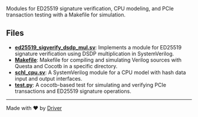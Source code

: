 <!--------------------------------------------------------------------------------->
<!-- IMPORTANT: This file is auto-generated by Driver (https://driver.ai). -------->
<!-- Manual edits may be overwritten on future commits. --------------------------->
<!--------------------------------------------------------------------------------->

Modules for ED25519 signature verification, CPU modeling, and PCIe transaction testing with a Makefile for simulation.


## Files
- **[ed25519_sigverify_dsdp_mul.sv](ed25519_sigverify_dsdp_mul.sv.md)**: Implements a module for ED25519 signature verification using DSDP multiplication in SystemVerilog.
- **[Makefile](Makefile.md)**: Makefile for compiling and simulating Verilog sources with Questa and Cocotb in a specific directory.
- **[schl_cpu.sv](schl_cpu.sv.md)**: A SystemVerilog module for a CPU model with hash data input and output interfaces.
- **[test.py](test.py.md)**: A cocotb-based test for simulating and verifying PCIe transactions and ED25519 signature operations.

---
Made with ❤️ by [Driver](https://www.driver.ai/)